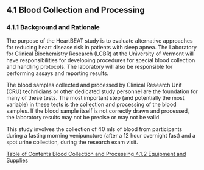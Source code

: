 ## 4.1 Blood Collection and Processing

### 4.1.1 Background and Rationale

The purpose of the HeartBEAT study is to evaluate alternative approaches for reducing heart disease risk in patients with sleep apnea.  The Laboratory for Clinical Biochemistry Research (LCBR) at the University of Vermont will have responsibilities for developing procedures for special blood collection and handling protocols.  The laboratory will also be responsible for performing assays and reporting results.

The blood samples collected and processed by Clinical Research Unit (CRU) technicians or other dedicated study personnel are the foundation for many of these tests.  The most important step (and potentially the most variable) in these tests is the collection and processing of the blood samples.   If the blood sample itself is not correctly drawn and processed, the laboratory results may not be precise or may not be valid. 

This study involves the collection of 40 mls of blood from participants during a fasting morning venipuncture (after a 12 hour overnight fast) and a spot urine collection, during the research exam visit.


<div class="center">
<div class="btn-group">
  <a href=":pages_path:/manuals/blood-collection-processing/4-00-blood-collection-processing-toc.md" class="btn btn-default">
    <span class="glyphicon glyphicon-chevron-left"></span>
    Table of Contents
  </a>

  <a href=":pages_path:/manuals/blood-collection-processing" class="btn btn-default">
    <span class="glyphicon glyphicon-chevron-up"></span>
    Blood Collection and Processing
  </a>

  <a href=":pages_path:/manuals/blood-collection-processing/4-01-02-equipment.md" class="btn btn-success">
    4.1.2 Equipment and Supplies
    <span class="glyphicon glyphicon-chevron-right"></span>
  </a>
</div>
</div>
